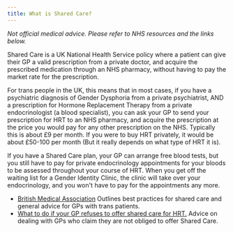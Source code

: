 ```yaml
---
title: What is Shared Care?
---
```

*Not official medical advice. Please refer to NHS resources and the links below.*

Shared Care is a UK National Health Service policy where a patient can give their GP a valid prescription from a private doctor, and acquire the prescribed medication through an NHS pharmacy, without having to pay the market rate for the prescription. 

For trans people in the UK, this means that in most cases, if you have a psychiatric diagnosis of Gender Dysphoria from a private psychiatrist, AND a prescription for Hormone Replacement Therapy from a private endocrinologist (a blood specialist), you can ask your GP to send your prescription for HRT to an NHS pharmacy, and acquire the prescription at the price you would pay for any other prescription on the NHS. Typically this is about £9 per month. If you were to buy HRT privately, it would be about £50-100 per month (But it really depends on what type of HRT it is). 

If you have a Shared Care plan, your GP can arrange free blood tests, but you still have to pay for private endocrinology appointments for your bloods to be assessed throughout your course of HRT. When you get off the waiting list for a Gender Identity Clinic, the clinic will take over your endocrinology, and you won't have to pay for the appointments any more. 

- [British Medical Association](https://www.bma.org.uk/advice-and-support/gp-practices/gp-service-provision/managing-patients-with-gender-dysphoria) Outlines best practices for shared care and general advice for GPs with trans patients.
- [What to do if your GP refuses to offer shared care for HRT.](https://transactual.org.uk/medical-transition/my-gp-is-refusing-to-prescribe-my-hrt-what-can-i-do/) Advice on dealing with GPs who claim they are not obliged to offer Shared Care.